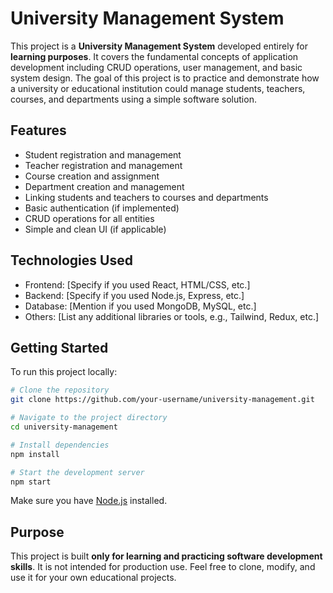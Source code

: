 # University Management System

This project is a **University Management System** developed entirely for **learning purposes**. It covers the fundamental concepts of application development including CRUD operations, user management, and basic system design. The goal of this project is to practice and demonstrate how a university or educational institution could manage students, teachers, courses, and departments using a simple software solution.

## Features

- Student registration and management
- Teacher registration and management
- Course creation and assignment
- Department creation and management
- Linking students and teachers to courses and departments
- Basic authentication (if implemented)
- CRUD operations for all entities
- Simple and clean UI (if applicable)

## Technologies Used

- Frontend: [Specify if you used React, HTML/CSS, etc.]
- Backend: [Specify if you used Node.js, Express, etc.]
- Database: [Mention if you used MongoDB, MySQL, etc.]
- Others: [List any additional libraries or tools, e.g., Tailwind, Redux, etc.]

## Getting Started

To run this project locally:

```bash
# Clone the repository
git clone https://github.com/your-username/university-management.git

# Navigate to the project directory
cd university-management

# Install dependencies
npm install

# Start the development server
npm start
```

Make sure you have [Node.js](https://nodejs.org/) installed.

## Purpose

This project is built **only for learning and practicing software development skills**. It is not intended for production use. Feel free to clone, modify, and use it for your own educational projects.
